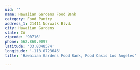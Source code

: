 ```yaml
---
uid: ''
name: Hawaiian Gardens Food Bank
category: Food Pantry
address_1: 21411 Norwalk Blvd.
city: Hawaiian Gardens
state: CA
zipcode: '90716'
phone: 562.860.9097
latitude: '33.8348574'
longitude: '-118.0723646'
title: 'Hawaiian Gardens Food Bank, Food Oasis Los Angeles'

---
```

